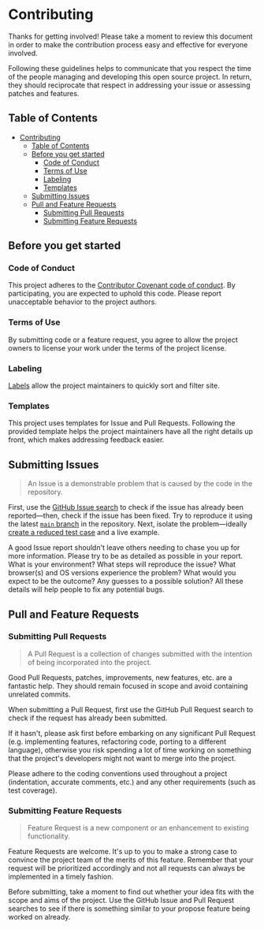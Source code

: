 # Contributing

Thanks for getting involved! Please take a moment to review this document in order to make the contribution process easy and effective for everyone involved.

Following these guidelines helps to communicate that you respect the time of the people managing and developing this open source project. In return, they should reciprocate that respect in addressing your issue or assessing patches and features.


## Table of Contents
- [Contributing](#contributing)
  - [Table of Contents](#table-of-contents)
  - [Before you get started](#before-you-get-started)
    - [Code of Conduct](#code-of-conduct)
    - [Terms of Use](#terms-of-use)
    - [Labeling](#labeling)
    - [Templates](#templates)
  - [Submitting Issues](#submitting-issues)
  - [Pull and Feature Requests](#pull-and-feature-requests)
    - [Submitting Pull Requests](#submitting-pull-requests)
    - [Submitting Feature Requests](#submitting-feature-requests)


## Before you get started

### Code of Conduct

This project adheres to the [Contributor Covenant code of conduct](http://contributor-covenant.org/version/1/4/). By participating, you are expected to uphold this code. Please report unacceptable behavior to the project authors.

### Terms of Use

By submitting code or a feature request, you agree to allow the project owners to license your work under the terms of the project license.

### Labeling

[Labels](https://github.com/arbaz686/arbaz.website/labels) allow the project maintainers to quickly sort and filter site.

### Templates

This project uses templates for Issue and Pull Requests. Following the provided template helps the project maintainers have all the right details up front, which makes addressing feedback easier.


## Submitting Issues

>An Issue is a demonstrable problem that is caused by the code in the repository.

First, use the [GitHub Issue search](https://github.com/arbaz686/arbaz.website/issues) to check if the issue has already been reported—then, check if the issue has been fixed. Try to reproduce it using the latest [`main` branch](https://github.com/arbaz686/arbaz.website/tree/main) in the repository. Next, isolate the problem—ideally [create a reduced test case](https://css-tricks.com/reduced-test-cases/) and a live example.

A good Issue report shouldn't leave others needing to chase you up for more information. Please try to be as detailed as possible in your report. What is your environment? What steps will reproduce the issue? What browser(s) and OS versions experience the problem? What would you expect to be the outcome? Any guesses to a possible solution? All these details will help people to fix any potential bugs.


## Pull and Feature Requests

### Submitting Pull Requests

>A Pull Request is a collection of changes submitted with the intention of being incorporated into the project.

Good Pull Requests, patches, improvements, new features, etc. are a fantastic help. They should remain focused in scope and avoid containing unrelated commits.

When submitting a Pull Request, first use the GitHub Pull Request search to check if the request has already been submitted.

If it hasn't, please ask first before embarking on any significant Pull Request (e.g. implementing features, refactoring code, porting to a different language), otherwise you risk spending a lot of time working on something that the project's developers might not want to merge into the project.

Please adhere to the coding conventions used throughout a project (indentation, accurate comments, etc.) and any other requirements (such as test coverage).

### Submitting Feature Requests

>Feature Request is a new component or an enhancement to existing functionality.

Feature Requests are welcome. It's up to you to make a strong case to convince the project team of the merits of this feature. Remember that your request will be prioritized accordingly and not all requests can always be implemented in a timely fashion.

Before submitting, take a moment to find out whether your idea fits with the scope and aims of the project. Use the GitHub Issue and Pull Request searches to see if there is something similar to your propose feature being worked on already.
